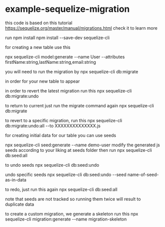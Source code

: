 # example-sequelize-migration
this code is based on this tutorial https://sequelize.org/master/manual/migrations.html
check it to learn more


run 
npm install
npm install --save-dev sequelize-cli


for creating a new table use this

npx sequelize-cli model:generate --name User --attributes firstName:string,lastName:string,email:string


you will need to run the migration by
npx sequelize-cli db:migrate

in order for your new table to appear



in order to revert the latest migration run this 
npx sequelize-cli db:migrate:undo

to return to current just run the migrate command again
npx sequelize-cli db:migrate


to revert to a specific migration, run this
npx sequelize-cli db:migrate:undo:all --to XXXXXXXXXXXXXX.js


for creating initial data for our table you can use seeds

npx sequelize-cli seed:generate --name demo-user
modify the generated js seeds according to your liking at seeds folder then run
npx sequelize-cli db:seed:all

to undo seeds
npx sequelize-cli db:seed:undo

undo specific seeds
npx sequelize-cli db:seed:undo --seed name-of-seed-as-in-data

to redo, just run this again
npx sequelize-cli db:seed:all


note that seeds are not tracked so running them twice will result to duplicate data



to create a custom migration, we generate a skeleton
run this 
npx sequelize-cli migration:generate --name migration-skeleton

